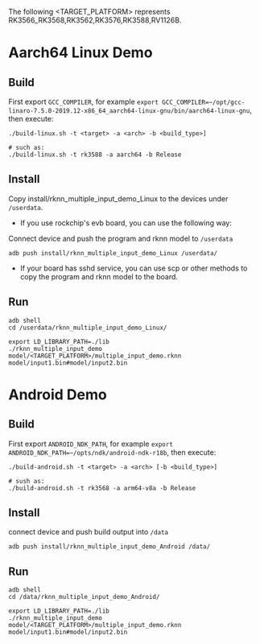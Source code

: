The following <TARGET_PLATFORM> represents RK3566_RK3568,RK3562,RK3576,RK3588,RV1126B.
# Aarch64 Linux Demo
## Build

First export `GCC_COMPILER`, for example `export GCC_COMPILER=~/opt/gcc-linaro-7.5.0-2019.12-x86_64_aarch64-linux-gnu/bin/aarch64-linux-gnu`, then execute:

```
./build-linux.sh -t <target> -a <arch> -b <build_type>]

# such as: 
./build-linux.sh -t rk3588 -a aarch64 -b Release
```

## Install

Copy install/rknn_multiple_input_demo_Linux to the devices under `/userdata`.

- If you use rockchip's evb board, you can use the following way:

Connect device and push the program and rknn model to `/userdata`

```
adb push install/rknn_multiple_input_demo_Linux /userdata/
```

- If your board has sshd service, you can use scp or other methods to copy the program and rknn model to the board.

## Run

```
adb shell
cd /userdata/rknn_multiple_input_demo_Linux/
```



```
export LD_LIBRARY_PATH=./lib
./rknn_multiple_input_demo model/<TARGET_PLATFORM>/multiple_input_demo.rknn model/input1.bin#model/input2.bin
```

# Android Demo
## Build

First export `ANDROID_NDK_PATH`, for example `export ANDROID_NDK_PATH=~/opts/ndk/android-ndk-r18b`, then execute:

```
./build-android.sh -t <target> -a <arch> [-b <build_type>]

# sush as: 
./build-android.sh -t rk3568 -a arm64-v8a -b Release
```

## Install

connect device and push build output into `/data`

```
adb push install/rknn_multiple_input_demo_Android /data/
```

## Run

```
adb shell
cd /data/rknn_multiple_input_demo_Android/
```



```
export LD_LIBRARY_PATH=./lib
./rknn_multiple_input_demo model/<TARGET_PLATFORM>/multiple_input_demo.rknn model/input1.bin#model/input2.bin
```